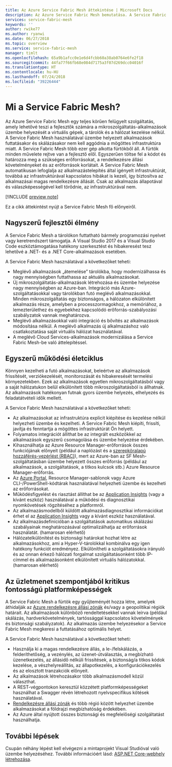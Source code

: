 ```yaml
---
title: Az Azure Service Fabric Mesh áttekintése | Microsoft Docs
description: Az Azure Service Fabric Mesh bemutatása. A Service Fabric Mesh használatával anélkül helyezheti üzembe és skálázhatja az alkalmazást, hogy aggódnia kellene az alkalmazás infrastrukturális igényei miatt.
services: service-fabric-mesh
keywords: ''
author: rwike77
ms.author: ryanwi
ms.date: 06/27/2018
ms.topic: overview
ms.service: service-fabric-mesh
manager: timlt
ms.openlocfilehash: 65a9b1afcc0e1e6d4fcbb60a38ab0764e6fe2f18
ms.sourcegitcommit: 44fa77f66fb68e084d7175a3f07d269dcc04016f
ms.translationtype: HT
ms.contentlocale: hu-HU
ms.lasthandoff: 07/24/2018
ms.locfileid: "39226444"
---
```

# <a name="what-is-service-fabric-mesh"></a>Mi a Service Fabric Mesh?

Az Azure Service Fabric Mesh egy teljes körűen felügyelt szolgáltatás, amely lehetővé teszi a fejlesztők számára a mikroszolgáltatás-alkalmazások üzembe helyezését a virtuális gépek, a tárolók és a hálózat kezelése nélkül. A Service Fabric Mesh használatával üzembe helyezett alkalmazások futtatásakor és skálázásakor nem kell aggódnia a mögöttes infrastruktúra miatt.  A Service Fabric Mesh több ezer gép alkotta fürtökből áll.  A fürtök minden művelete rejtve van a fejlesztő elől. Egyszerűen töltse fel a kódot és határozza meg a szükséges erőforrásokat, a rendelkezésre állási követelményeket és az erőforrások korlátait.  A Service Fabric Mesh automatikusan lefoglalja az alkalmazástelepítés által igényelt infrastruktúrát, továbbá az infrastruktúrával kapcsolatos hibákat is kezeli, így biztosítva az alkalmazásai magas rendelkezésre állását. Csak az alkalmazás állapotával és válaszképességével kell törődnie, az infrastruktúrával nem.  

[!INCLUDE [preview note](./includes/include-preview-note.md)]

Ez a cikk áttekintést nyújt a Service Fabric Mesh fő előnyeiről.

## <a name="great-developer-experience"></a>Nagyszerű fejlesztői élmény

A Service Fabric Mesh a tárolókon futtatható bármely programozási nyelvet vagy keretrendszert támogatja. A Visual Studio 2017 és a Visual Studio Code eszköztámogatása hatékony szerkesztést és hibakeresést tesz lehetővé a .NET- és a .NET Core-alkalmazások esetében. 

A Service Fabric Mesh használatával a következőket teheti:

- Meglévő alkalmazások „átemelése” tárolókba, hogy modernizálhassa és nagy mennyiségben futtathassa az aktuális alkalmazásokat. 
- Új mikroszolgáltatás-alkalmazások létrehozása és üzembe helyezése nagy mennyiségben az Azure-ban.  Integráció más Azure-szolgáltatásokkal vagy tárolókban futó meglévő alkalmazásokkal. Minden mikroszolgáltatás egy biztonságos, a hálózaton elkülönített alkalmazás része, amelyben a processzormagokhoz, a memóriához, a lemezterülethez és egyebekhez kapcsolódó erőforrás-szabályozási szabályzatok vannak meghatározva.
- Meglévő alkalmazásokkal való integráció és bővítés az alkalmazások módosítása nélkül. A meglévő alkalmazás új alkalmazáshoz való csatlakoztatása saját virtuális hálózat használatával.  
- A meglévő Cloud Services-alkalmazások modernizálása a Service Fabric Mesh-be való áttelepítéssel.  

## <a name="simple-operational-lifecycle"></a>Egyszerű működési életciklus

Könnyen kezelheti a futó alkalmazásokat, beleértve az alkalmazások frissítését, verziókezelését, monitorozását és hibakeresését termelési környezetekben. Ezek az alkalmazások egyetlen mikroszolgáltatásból vagy a saját hálózatukon belül elkülönített több mikroszolgáltatásból is állhatnak. Az alkalmazások hatékonyan futnak gyors üzembe helyezés, elhelyezés és feladatátvételi idők mellett.

A Service Fabric Mesh használatával a következőket teheti:

- Az alkalmazásokat az infrastruktúra explicit kiépítése és kezelése nélkül helyezheti üzembe és kezelheti.  A Service Fabric Mesh kiépíti, frissíti, javítja és fenntartja a mögöttes infrastruktúrát Ön helyett.
- Folyamatos integrációt állíthat be az integrált eszközökkel az alkalmazások egyszerű csomagolása és üzembe helyezése érdekében.
- Kihasználhatja az Azure Resource Manager-erőforrások összes funkciójának előnyeit (például a naplózást és a [szerepköralapú hozzáférés-vezérlést (RBAC)](/azure/role-based-access-control/overview)), mert az Azure-ban az SF Mesh-szolgáltatásban üzembe helyezett összes erőforrás (például az alkalmazások, a szolgáltatások, a titkos kulcsok stb.) Azure Resource Manager-erőforrás. 
- Az [Azure Portal](https://portal.azure.com), Resource Manager-sablonok vagy Azure CLI-/PowerShell-kódtárak használatával helyezheti üzembe és kezelheti az erőforrásokat.
- Működésfigyelést és riasztást állíthat be az [Application Insights](/azure/application-insights/) (vagy a kívánt eszköz) használatával a működési és diagnosztikai nyomkövetések rögzítéséhez a platformról. 
- Az alkalmazásmodellből küldött alkalmazásdiagnosztikai információkat érhet el az [Application Insights](/azure/application-insights/) vagy a kívánt eszköz használatával.
- Az alkalmazásdefinícióban a szolgáltatások automatikus skálázási szabályainak meghatározásával optimalizálhatja az erőforrások használatát.  (hamarosan elérhető)
- Hálózatelkülönítést és biztonsági határokat hozhat létre az alkalmazásokhoz, ami a Hyper-V-tárolókkal kombinálva egy igen hatékony funkciót eredményez. Elkülönítheti a szolgáltatásokra irányuló és az onnan érkező hálózati forgalmat szolgáltatásonként több IP-címmel és alkalmazásonként elkülönített virtuális hálózatokkal.  (hamarosan elérhető) 


## <a name="mission-critical-platform-capabilities"></a>Az üzletmenet szempontjából kritikus fontosságú platformképességek

A Service Fabric Mesh a fürtök egy gyűjteményét hozza létre, amelyek áthidalják az [Azure rendelkezésre állási zónák](/azure/availability-zones/az-overview) és/vagy a geopolitikai régiók határait. Az alkalmazások különböző rendeltetésekkel vannak leírva (például skálázás, hardverkövetelmények, tartóssággal kapcsolatos követelmények és biztonsági szabályzatok).  Az alkalmazás üzembe helyezésekor a Service Fabric Mesh megkeresi a futtatásához optimális helyet.

A Service Fabric Mesh használatával a következőket teheti:

- Használja ki a magas rendelkezésre állás, a le-/felskálázás, a felderíthetőség, a vezénylés, az üzenet-útválasztás, a megbízható üzenetkezelés, az állásidő nélküli frissítések, a biztonság/a titkos kódok kezelése, a vészhelyreállítás, az állapotkezelés, a konfigurációkezelés és az elosztott tranzakciók előnyeit.
- Az alkalmazások létrehozásakor több alkalmazásmodell közül választhat.
- A REST-végpontokon keresztül közzétett platformképességeket használhat a Swagger révén létrehozott nyelvspecifikus kötések használatával.
- [Rendelkezésre állási zónák](/azure/availability-zones/az-overview) és több régió között helyezhet üzembe alkalmazásokat a földrajzi megbízhatóság érdekében.
- Az Azure által nyújtott összes biztonsági és megfelelőségi szolgáltatást használhatja.

## <a name="next-steps"></a>További lépések

Csupán néhány lépést kell elvégezni a mintaprojekt Visual Studióval való üzembe helyezéséhez. További információért lásd: [ASP.NET Core-webhely létrehozása](service-fabric-mesh-quickstart-dotnet-core.md). 


<!-- Links -->

[service-fabric-overview]: ../service-fabric/service-fabric-overview.md
